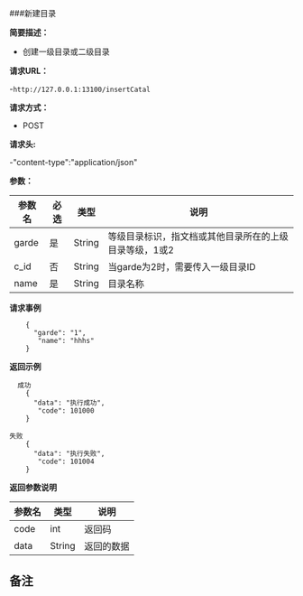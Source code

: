 ###新建目录

**简要描述：** 

- 创建一级目录或二级目录

**请求URL：** 

-`http://127.0.0.1:13100/insertCatal`

**请求方式：**

- POST 

**请求头:**

-"content-type":"application/json"

**参数：** 

| 参数名  | 必选 | 类型     |说明|
| ------ | -------- | -------- |------|
| garde | 是       | String |等级目录标识，指文档或其他目录所在的上级目录等级，1或2|
|c_id|否|String|当garde为2时，需要传入一级目录ID|
|name|是|String|目录名称|

**请求事例**

```
    {
      "garde": "1",
       "name": "hhhs"
    }
```

 **返回示例**
 
```
  成功
    {
      "data": "执行成功",
       "code": 101000
    }
```

``` 
失败
    {
      "data": "执行失败",
       "code": 101004
    }
```

**返回参数说明**

| 参数名  |   类型     |说明|
| ------ | -------- |------|
| code | int |返回码|
|data|String|返回的数据|

**备注**
-

